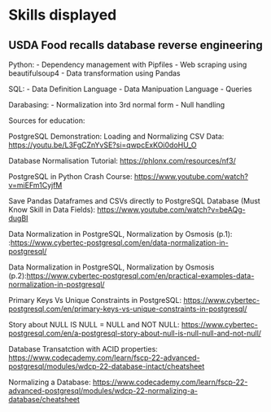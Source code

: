 # Skills displayed

## USDA Food recalls database reverse engineering

Python:
    - Dependency management with Pipfiles
    - Web scraping using beautifulsoup4
    - Data transformation using Pandas

SQL:
    - Data Definition Language
    - Data Manipuation Language
    - Queries

Darabasing:
    - Normalization into 3rd normal form
    - Null handling

Sources for education:

PostgreSQL Demonstration: Loading and Normalizing CSV Data: https://youtu.be/L3FgCZnYvSE?si=qwpcExKOi0doHU_O

Database Normalisation Tutorial: https://phlonx.com/resources/nf3/

PostgreSQL in Python Crash Course: https://www.youtube.com/watch?v=miEFm1CyjfM

Save Pandas Dataframes and CSVs directly to PostgreSQL Database (Must Know Skill in Data Fields): https://www.youtube.com/watch?v=beAQg-dugBI

Data Normalization in PostgreSQL, Normalization by Osmosis (p.1): :https://www.cybertec-postgresql.com/en/data-normalization-in-postgresql/

Data Normalization in PostgreSQL, Normalization by Osmosis (p.2):https://www.cybertec-postgresql.com/en/practical-examples-data-normalization-in-postgresql/

Primary Keys Vs Unique Constraints in PostgreSQL: https://www.cybertec-postgresql.com/en/primary-keys-vs-unique-constraints-in-postgresql/

Story about NULL IS NULL = NULL and NOT NULL: https://www.cybertec-postgresql.com/en/a-postgresql-story-about-null-is-null-null-and-not-null/

Database Transatction with ACID properties: https://www.codecademy.com/learn/fscp-22-advanced-postgresql/modules/wdcp-22-database-intact/cheatsheet

Normalizing a Database: https://www.codecademy.com/learn/fscp-22-advanced-postgresql/modules/wdcp-22-normalizing-a-database/cheatsheet